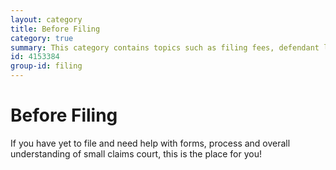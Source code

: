 ```yaml
---
layout: category
title: Before Filing
category: true
summary: This category contains topics such as filing fees, defendant locating, demand letters and more.
id: 4153384
group-id: filing
---
```


# Before Filing

If you have yet to file and need help with forms, process and overall understanding of small claims court, this is the place for you!



